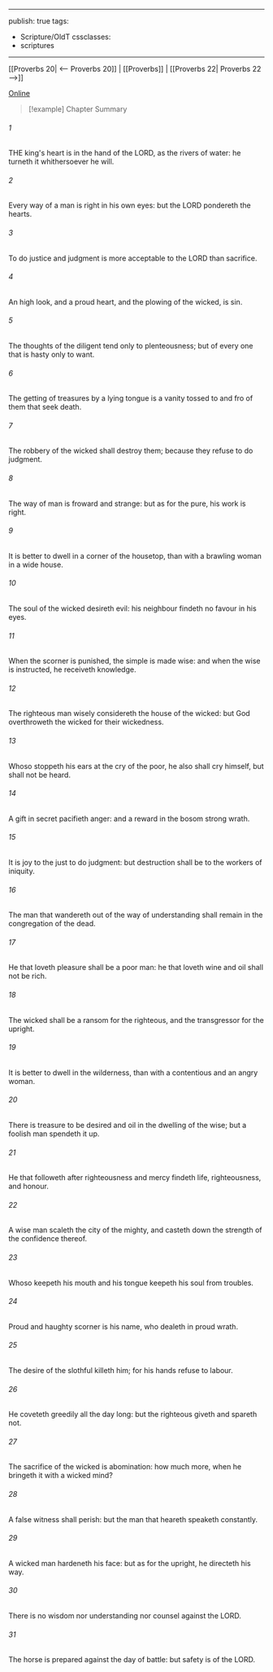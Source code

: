 

---
publish: true
tags:
  - Scripture/OldT
cssclasses:
  - scriptures
---
[[Proverbs 20| <-- Proverbs 20]] | [[Proverbs]] | [[Proverbs 22| Proverbs 22 -->]]

[Online](https://churchofjesuschrist.org/study/scriptures/ot/prov/21?lang=eng)

>[!example] Chapter Summary
>
###### 1
THE king's heart is in the hand of the LORD, as the rivers of water: he turneth it whithersoever he will.
###### 2
Every way of a man is right in his own eyes: but the LORD pondereth the hearts.
###### 3
To do justice and judgment is more acceptable to the LORD than sacrifice.
###### 4
An high look, and a proud heart, and the plowing of the wicked, is sin.
###### 5
The thoughts of the diligent tend only to plenteousness; but of every one that is hasty only to want.
###### 6
The getting of treasures by a lying tongue is a vanity tossed to and fro of them that seek death.
###### 7
The robbery of the wicked shall destroy them; because they refuse to do judgment.
###### 8
The way of man is froward and strange: but as for the pure, his work is right.
###### 9
It is better to dwell in a corner of the housetop, than with a brawling woman in a wide house.
###### 10
The soul of the wicked desireth evil: his neighbour findeth no favour in his eyes.
###### 11
When the scorner is punished, the simple is made wise: and when the wise is instructed, he receiveth knowledge.
###### 12
The righteous man wisely considereth the house of the wicked: but God overthroweth the wicked for their wickedness.
###### 13
Whoso stoppeth his ears at the cry of the poor, he also shall cry himself, but shall not be heard.
###### 14
A gift in secret pacifieth anger: and a reward in the bosom strong wrath.
###### 15
It is joy to the just to do judgment: but destruction shall be to the workers of iniquity.
###### 16
The man that wandereth out of the way of understanding shall remain in the congregation of the dead.
###### 17
He that loveth pleasure shall be a poor man: he that loveth wine and oil shall not be rich.
###### 18
The wicked shall be a ransom for the righteous, and the transgressor for the upright.
###### 19
It is better to dwell in the wilderness, than with a contentious and an angry woman.
###### 20
There is treasure to be desired and oil in the dwelling of the wise; but a foolish man spendeth it up.
###### 21
He that followeth after righteousness and mercy findeth life, righteousness, and honour.
###### 22
A wise man scaleth the city of the mighty, and casteth down the strength of the confidence thereof.
###### 23
Whoso keepeth his mouth and his tongue keepeth his soul from troubles.
###### 24
Proud and haughty scorner is his name, who dealeth in proud wrath.
###### 25
The desire of the slothful killeth him; for his hands refuse to labour.
###### 26
He coveteth greedily all the day long: but the righteous giveth and spareth not.
###### 27
The sacrifice of the wicked is abomination: how much more, when he bringeth it with a wicked mind?
###### 28
A false witness shall perish: but the man that heareth speaketh constantly.
###### 29
A wicked man hardeneth his face: but as for the upright, he directeth his way.
###### 30
There is no wisdom nor understanding nor counsel against the LORD.
###### 31
The horse is prepared against the day of battle: but safety is of the LORD.



